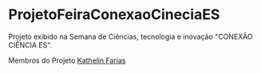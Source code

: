 ﻿# ProjetoFeiraConexaoCineciaES

Projeto exibido na Semana de Ciências, tecnologia e inovação "CONEXÂO CIÊNCIA ES".

Membros do Projeto <a target="_blank" href="https://github.com/Kathelyn-Farias"><span>Kathelin Farias</span></a>
